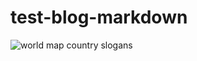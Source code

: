 # test-blog-markdown

![world map country slogans](https://user-images.githubusercontent.com/50032291/229329471-3be4995c-ea87-456b-afa4-8cfe06c4129d.jpg)
